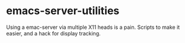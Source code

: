 emacs-server-utilities
======================

Using a emac-server via multiple X11 heads is a pain.  Scripts to make it easier, and a hack for display tracking.